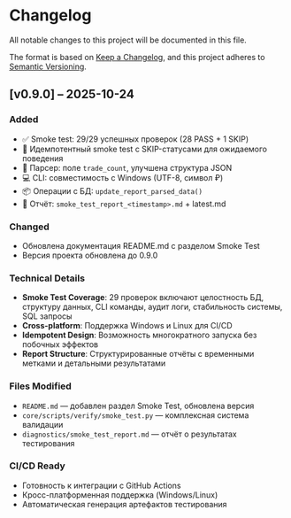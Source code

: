 # Changelog

All notable changes to this project will be documented in this file.

The format is based on [Keep a Changelog](https://keepachangelog.com/en/1.0.0/),
and this project adheres to [Semantic Versioning](https://semver.org/spec/v2.0.0.html).

## [v0.9.0] – 2025-10-24

### Added

- ✅ Smoke test: 29/29 успешных проверок (28 PASS + 1 SKIP)
- 🔁 Идемпотентный smoke test с SKIP-статусами для ожидаемого поведения
- 🧠 Парсер: поле `trade_count`, улучшена структура JSON
- 💻 CLI: совместимость с Windows (UTF-8, символ ₽)
- 📦 Операции с БД: `update_report_parsed_data()`
- 📄 Отчёт: `smoke_test_report_<timestamp>.md` + latest.md

### Changed

- Обновлена документация README.md с разделом Smoke Test
- Версия проекта обновлена до 0.9.0

### Technical Details

- **Smoke Test Coverage**: 29 проверок включают целостность БД, структуру данных, CLI команды, аудит логи, стабильность системы, SQL запросы
- **Cross-platform**: Поддержка Windows и Linux для CI/CD
- **Idempotent Design**: Возможность многократного запуска без побочных эффектов
- **Report Structure**: Структурированные отчёты с временными метками и детальными результатами

### Files Modified

- `README.md` — добавлен раздел Smoke Test, обновлена версия
- `core/scripts/verify/smoke_test.py` — комплексная система валидации
- `diagnostics/smoke_test_report.md` — отчёт о результатах тестирования

### CI/CD Ready

- Готовность к интеграции с GitHub Actions
- Кросс-платформенная поддержка (Windows/Linux)
- Автоматическая генерация артефактов тестирования
